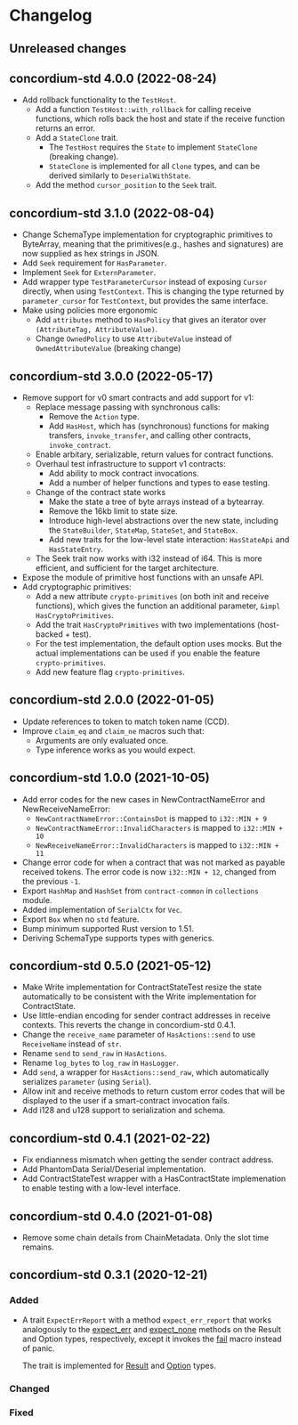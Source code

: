 # Changelog

## Unreleased changes

## concordium-std 4.0.0 (2022-08-24)

- Add rollback functionality to the `TestHost`.
  - Add a function `TestHost::with_rollback` for calling receive functions,
    which rolls back the host and state if the receive function returns an error.
  - Add a `StateClone` trait.
    - The `TestHost` requires the `State` to implement `StateClone` (breaking change).
    - `StateClone` is implemented for all `Clone` types, and can be derived similarly to `DeserialWithState`.
  - Add the method `cursor_position` to the `Seek` trait.

## concordium-std 3.1.0 (2022-08-04)

- Change SchemaType implementation for cryptographic primitives to ByteArray, meaning that the primitives(e.g., hashes and signatures) are now supplied as hex strings in JSON.
- Add `Seek` requirement for `HasParameter`.
- Implement `Seek` for `ExternParameter`.
- Add wrapper type `TestParameterCursor` instead of exposing `Cursor` directly, when using `TestContext`. This is changing the type returned by `parameter_cursor` for `TestContext`, but provides the same interface.
- Make using policies more ergonomic
  - Add `attributes` method to `HasPolicy` that gives an iterator over `(AttributeTag, AttributeValue)`.
  - Change `OwnedPolicy` to use `AttributeValue` instead of `OwnedAttributeValue` (breaking change)

## concordium-std 3.0.0 (2022-05-17)
- Remove support for v0 smart contracts and add support for v1:
  - Replace message passing with synchronous calls:
    - Remove the `Action` type.
    - Add `HasHost`, which has (synchronous) functions for making
      transfers, `invoke_transfer`, and calling other contracts, `invoke_contract`.
  - Enable arbitary, serializable, return values for contract functions.
  - Overhaul test infrastructure to support v1 contracts:
    - Add ability to mock contract invocations.
    - Add a number of helper functions and types to ease testing.
  - Change of the contract state works
    - Make the state a tree of byte arrays instead of a bytearray.
    - Remove the 16kb limit to state size.
    - Introduce high-level abstractions over the new state, including the
      `StateBuilder`, `StateMap`, `StateSet`, and `StateBox`.
    - Add new traits for the low-level state interaction: `HasStateApi` and `HasStateEntry`.
  - The Seek trait now works with i32 instead of i64. This is more efficient,
    and sufficient for the target architecture.
- Expose the module of primitive host functions with an unsafe API.
- Add cryptographic primitives:
  - Add a new attribute `crypto-primitives` (on both init and receive functions), which gives the function an additional parameter, `&impl HasCryptoPrimitives`.
  - Add the trait `HasCryptoPrimitives` with two implementations (host-backed + test).
   - For the test implementation, the default option uses mocks. But the actual implementations can be used if you enable the feature `crypto-primitives`.
  - Add new feature flag `crypto-primitives`.

## concordium-std 2.0.0 (2022-01-05)

- Update references to token to match token name (CCD).
- Improve `claim_eq` and `claim_ne` macros such that:
  - Arguments are only evaluated once.
  - Type inference works as you would expect.

## concordium-std 1.0.0 (2021-10-05)

- Add error codes for the new cases in NewContractNameError and NewReceiveNameError:
  - `NewContractNameError::ContainsDot` is mapped to `i32::MIN + 9`
  - `NewContractNameError::InvalidCharacters` is mapped to `i32::MIN + 10`
  - `NewReceiveNameError::InvalidCharacters` is mapped to `i32::MIN + 11`
- Change error code for when a contract that was not marked as payable received
  tokens. The error code is now `i32::MIN + 12`, changed from the previous `-1`.
- Export `HashMap` and `HashSet` from `contract-common` in `collections` module.
- Added implementation of `SerialCtx` for `Vec`.
- Export `Box` when no `std` feature.
- Bump minimum supported Rust version to 1.51.
- Deriving SchemaType supports types with generics.

## concordium-std 0.5.0 (2021-05-12)

- Make Write implementation for ContractStateTest resize the state automatically
  to be consistent with the Write implementation for ContractState.
- Use little-endian encoding for sender contract addresses in receive contexts. This
  reverts the change in concordium-std 0.4.1.
- Change the `receive_name` parameter of `HasActions::send` to use `ReceiveName`
  instead of `str`.
- Rename `send` to `send_raw` in `HasActions`.
- Rename `log_bytes` to `log_raw` in `HasLogger`.
- Add `send`, a wrapper for `HasActions::send_raw`, which automatically
  serializes `parameter` (using `Serial`).
- Allow init and receive methods to return custom error codes that will be displayed to the user
  if a smart-contract invocation fails.
- Add i128 and u128 support to serialization and schema.

## concordium-std 0.4.1 (2021-02-22)

- Fix endianness mismatch when getting the sender contract address.
- Add PhantomData Serial/Deserial implementation.
- Add ContractStateTest wrapper with a HasContractState implemenation to enable testing with a low-level interface.

## concordium-std 0.4.0 (2021-01-08)

- Remove some chain details from ChainMetadata. Only the slot time remains.

## concordium-std 0.3.1 (2020-12-21)

### Added
- A trait `ExpectErrReport` with a method `expect_err_report` that works
  analogously to the
  [expect_err](https://doc.rust-lang.org/std/result/enum.Result.html#method.expect_err)
  and
  [expect_none](https://doc.rust-lang.org/std/option/enum.Option.html#method.expect_none)
  methods on the Result and Option types, respectively, except it invokes the
  [fail](https://docs.rs/concordium-std/0.3.1/concordium_std/macro.fail.html)
  macro instead of panic.

  The trait is implemented for
  [Result](https://doc.rust-lang.org/std/result/enum.Result.html) and
  [Option](https://doc.rust-lang.org/stable/std/option/enum.Option.html) types.

### Changed

### Fixed
